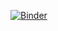 [![Binder](https://mybinder.org/badge_logo.svg)](https://mybinder.org/v2/gh/SukiXuu/my-first-binder/master)

